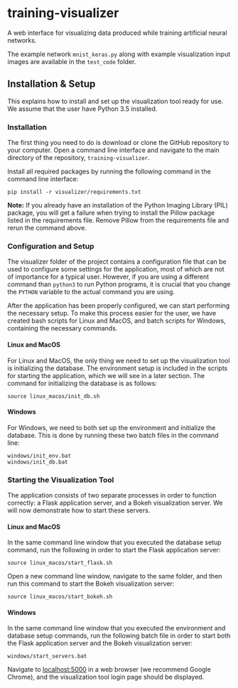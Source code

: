 # training-visualizer
A web interface for visualizing data produced while training artificial neural networks.

The example network `mnist_keras.py` along with example visualization input images are available in the `test_code` folder.

## Installation & Setup
This explains how to install and set up the visualization tool ready for use. We assume that the user have Python 3.5 installed.

### Installation
The first thing you need to do is download or clone the GitHub repository to your computer. Open a command line interface and navigate to the main directory of the repository, `training-visualizer`.

Install all required packages by running the following command in the command line interface:

```
pip install -r visualizer/requirements.txt
```

**Note:** If you already have an installation of the Python Imaging Library (PIL) package, you will get a failure when trying to install the Pillow package listed in the requirements file. Remove Pillow from the requirements file and rerun the command above.

### Configuration and Setup
The visualizer folder of the project contains a configuration file that can be used to configure some settings for the application, most of which are not of importance for a typical user. However, if you are using a different command than `python3` to run Python programs, it is crucial that you change the `PYTHON` variable to the actual command you are using.

After the application has been properly configured, we can start performing the necessary setup. To make this process easier for the user, we have created bash scripts for Linux and MacOS, and batch scripts for Windows, containing the necessary commands.

#### Linux and MacOS

For Linux and MacOS, the only thing we need to set up the visualization tool is initializing the database. The environment setup is included in the scripts for starting the application, which we will see in a later section. The command for initializing the database is as follows:

```
source linux_macos/init_db.sh
```

#### Windows

For Windows, we need to both set up the environment and initialize the database. This is done by running these two batch files in the command line:

```
windows/init_env.bat
windows/init_db.bat
```

### Starting the Visualization Tool

The application consists of two separate processes in order to function correctly: a Flask application server, and a Bokeh visualization server. We will now demonstrate how to start these servers.

#### Linux and MacOS

In the same command line window that you executed the database setup command, run the following in order to start the Flask application server:

```
source linux_macos/start_flask.sh
```

Open a new command line window, navigate to the same folder, and then run this command to start the Bokeh visualization server:

```
source linux_macos/start_bokeh.sh
```

#### Windows

In the same command line window that you executed the environment and database setup commands, run the following batch file in order to start both the Flask application server and the Bokeh visualization server:

```
windows/start_servers.bat
```

Navigate to [localhost:5000](localhost:5000) in a web browser (we recommend Google Chrome), and the visualization tool login page should be displayed.